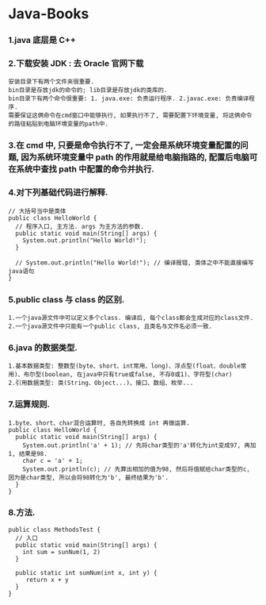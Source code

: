 # Java-Books

### 1.java 底层是 C++
### 2.下载安装 JDK : 去 Oracle 官网下载
```
安装目录下有两个文件夹很重要.
bin目录是存放jdk的命令的; lib目录是存放jdk的类库的.
bin目录下有两个命令很重要: 1. java.exe: 负责运行程序. 2.javac.exe: 负责编译程序.
需要保证这俩命令在cmd窗口中能够执行, 如果执行不了, 需要配置下环境变量, 将这俩命令的路径粘贴到电脑环境变量的path中.
```
### 3.在 cmd 中, 只要是命令执行不了, 一定会是系统环境变量配置的问题, 因为系统环境变量中 path 的作用就是给电脑指路的, 配置后电脑可在系统中查找 path 中配置的命令并执行.
### 4.对下列基础代码进行解释.
```
// 大括号当中是类体
public class HelloWorld {
  // 程序入口, 主方法. args 为主方法的参数.
  public static void main(String[] args) {
    System.out.println("Hello World!");
  }

  // System.out.println("Hello World!"); // 编译报错, 类体之中不能直接编写java语句
}
```
### 5.public class 与 class 的区别.
```
1.一个java源文件中可以定义多个class. 编译后, 每个class都会生成对应的class文件.
2.一个java源文件中只能有一个public class, 且类名与文件名必须一致.
```
### 6.java 的数据类型.
```
1.基本数据类型: 整数型(byte、short、int常用、long)、浮点型(float、double常用)、布尔型(boolean, 在java中只有true或false, 不存0或1)、字符型(char)
2.引用数据类型: 类(String、Object...)、接口、数组、枚举...
```
### 7.运算规则.
```
1.byte、short、char混合运算时, 各自先转换成 int 再做运算.
public class HelloWorld {
  public static void main(String[] args) {
    System.out.println('a' + 1); // 先将char类型的'a'转化为int变成97, 再加1, 结果是98.
    char c = 'a' + 1;
    System.out.println(c); // 先算出相加的值为98, 然后将值赋给char类型的c, 因为是char类型, 所以会将98转化为'b', 最终结果为'b'.
  }
}
```
### 8.方法.
```
public class MethodsTest {
  // 入口
  public static void main(String[] args) {
    int sum = sunNum(1, 2)
  }

  public static int sumNum(int x, int y) {
     return x + y
  }
}
```
